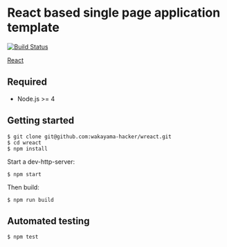 # React based single page application template

[![Build Status](https://travis-ci.org/wakayama-hacker/wreact.svg?branch=master)](https://travis-ci.org/wakayama-hacker/wreact)

[React](https://facebook.github.io/react/)

## Required

- Node.js >= 4

## Getting started

```shell
$ git clone git@github.com:wakayama-hacker/wreact.git
$ cd wreact
$ npm install
```

Start a dev-http-server:

```shell
$ npm start
```

Then build:

```shell
$ npm run build
```

## Automated testing

```shell
$ npm test
```
